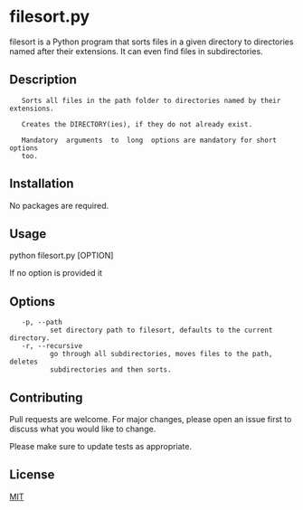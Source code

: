 
# filesort.py

filesort is a Python program that sorts files in a given directory to directories named after their extensions. It can even find files in subdirectories.


## Description
       Sorts all files in the path folder to directories named by their extensions.

       Creates the DIRECTORY(ies), if they do not already exist.

       Mandatory  arguments  to  long  options are mandatory for short options
       too.


## Installation

No packages are required.


## Usage

python filesort.py [OPTION]

If no option is provided it

## Options

       -p, --path
              set directory path to filesort, defaults to the current directory.
       -r, --recursive
              go through all subdirectories, moves files to the path, deletes
              subdirectories and then sorts.

## Contributing
Pull requests are welcome. For major changes, please open an issue first to discuss what you would like to change.

Please make sure to update tests as appropriate.

## License
[MIT](https://choosealicense.com/licenses/mit/)
